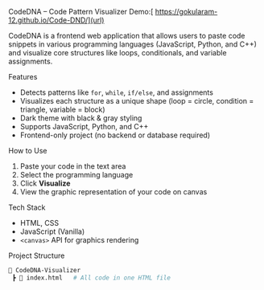  CodeDNA – Code Pattern Visualizer Demo:[ https://gokularam-12.github.io/Code-DND/](url)

CodeDNA is a frontend web application that allows users to paste code snippets in various programming languages (JavaScript, Python, and C++) and visualize core structures like loops, conditionals, and variable assignments.

 Features

-  Detects patterns like `for`, `while`, `if/else`, and assignments
-  Visualizes each structure as a unique shape (loop = circle, condition = triangle, variable = block)
-  Dark theme with black & gray styling
-  Supports JavaScript, Python, and C++
-  Frontend-only project (no backend or database required)

 How to Use

1. Paste your code in the text area
2. Select the programming language
3. Click **Visualize**
4. View the graphic representation of your code on canvas

 Tech Stack

- HTML, CSS
- JavaScript (Vanilla)
- `<canvas>` API for graphics rendering

 Project Structure

```bash
📁 CodeDNA-Visualizer
 ┣ 📄 index.html   # All code in one HTML file

